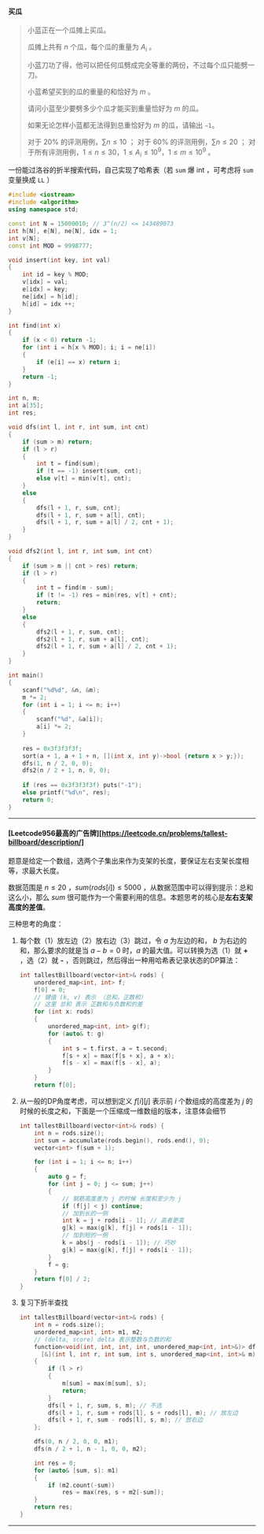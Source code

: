 #### 买瓜

> 小蓝正在一个瓜摊上买瓜。
>
> 瓜摊上共有 $n$ 个瓜，每个瓜的重量为 $A_i$ 。
>
> 小蓝刀功了得，他可以把任何瓜劈成完全等重的两份，不过每个瓜只能劈一刀。
>
> 小蓝希望买到的瓜的重量的和恰好为 $m$ 。
>
> 请问小蓝至少要劈多少个瓜才能买到重量恰好为 $m$ 的瓜。
>
> 如果无论怎样小蓝都无法得到总重恰好为 $m$ 的瓜，请输出 `−1`。
>
> 对于 20% 的评测用例，$∑n≤10$ ；
> 对于 60% 的评测用例，$∑n≤20$ ；
> 对于所有评测用例，$1≤n≤30$，$1≤A_i≤10^9$，$1≤m≤10^9$ 。

一份能过洛谷的折半搜索代码，自己实现了哈希表（若 `sum` 爆 int ，可考虑将 `sum` 变量换成 `LL` ）

```c++
#include <iostream>
#include <algorithm>
using namespace std;

const int N = 15000010; // 3^(n/2) <= 143489073 
int h[N], e[N], ne[N], idx = 1;
int v[N];
const int MOD = 9998777;

void insert(int key, int val)
{
    int id = key % MOD;
    v[idx] = val;
    e[idx] = key;
    ne[idx] = h[id];
    h[id] = idx ++;
}

int find(int x)
{
    if (x < 0) return -1;
    for (int i = h[x % MOD]; i; i = ne[i])
    {
        if (e[i] == x) return i;
    }
    return -1;
}

int n, m;
int a[35];
int res;

void dfs(int l, int r, int sum, int cnt)
{
    if (sum > m) return;
    if (l > r)
    {
        int t = find(sum);
        if (t == -1) insert(sum, cnt);
        else v[t] = min(v[t], cnt);
    }
    else
    {
        dfs(l + 1, r, sum, cnt);
        dfs(l + 1, r, sum + a[l], cnt);
        dfs(l + 1, r, sum + a[l] / 2, cnt + 1);
    }
}

void dfs2(int l, int r, int sum, int cnt)
{
    if (sum > m || cnt > res) return;
    if (l > r)
    {
        int t = find(m - sum);
        if (t != -1) res = min(res, v[t] + cnt);
        return;
    }
    else
    {
        dfs2(l + 1, r, sum, cnt);
        dfs2(l + 1, r, sum + a[l], cnt);
        dfs2(l + 1, r, sum + a[l] / 2, cnt + 1);
    }
}

int main()
{
    scanf("%d%d", &n, &m);
    m *= 2;
    for (int i = 1; i <= n; i++) 
    {
        scanf("%d", &a[i]);
        a[i] *= 2;
    }
    
    res = 0x3f3f3f3f;
    sort(a + 1, a + 1 + n, [](int x, int y)->bool {return x > y;});
    dfs(1, n / 2, 0, 0);
    dfs2(n / 2 + 1, n, 0, 0);
    
    if (res == 0x3f3f3f3f) puts("-1");
    else printf("%d\n", res);
    return 0;
}
```



---

#### [Leetcode956最高的广告牌][https://leetcode.cn/problems/tallest-billboard/description/]

题意是给定一个数组，选两个子集出来作为支架的长度，要保证左右支架长度相等，求最大长度。

数据范围是 $n\leq 20$ ，$sum(rods[i]) \leq 5000$ ，从数据范围中可以得到提示：总和这么小，那么 $sum$ 很可能作为一个需要利用的信息。本题思考的核心是**左右支架高度的差值**。

三种思考的角度：

1. 每个数（1）放左边（2）放右边（3）跳过，令 $a$ 为左边的和， $b$ 为右边的和，那么要求的就是当 $a-b=0$ 时，$a$ 的最大值。可以转换为选（1）就 **+** ，选（2）就 **-** ，否则跳过，然后得出一种用哈希表记录状态的DP算法：

    ```c++
    int tallestBillboard(vector<int>& rods) {
        unordered_map<int, int> f;
        f[0] = 0;
        // 键值 (k, v) 表示 （总和，正数和）
        // 这里 总和 表示 正数和与负数和的差
        for (int x: rods)
        {
            unordered_map<int, int> g(f);
            for (auto& t: g)
            {
                int s = t.first, a = t.second;
                f[s + x] = max(f[s + x], a + x);
                f[s - x] = max(f[s - x], a);
            }
        }
        return f[0];
    ```

2. 从一般的DP角度考虑，可以想到定义 $f[i][j]$ 表示前 $i$ 个数组成的高度差为 $j$ 的时候的长度之和，下面是一个压缩成一维数组的版本，注意体会细节

    ```c++
    int tallestBillboard(vector<int>& rods) {
        int n = rods.size();
        int sum = accumulate(rods.begin(), rods.end(), 0);
        vector<int> f(sum + 1);
    
        for (int i = 1; i <= n; i++)
        {
            auto g = f;
            for (int j = 0; j <= sum; j++)
            {
                // 钢筋高度差为 j 的时候 长度和至少为 j
                if (f[j] < j) continue;
                // 加到长的一侧
                int k = j + rods[i - 1]; // 高者更高
                g[k] = max(g[k], f[j] + rods[i - 1]);
                // 加到短的一侧
                k = abs(j - rods[i - 1]); // 巧妙
                g[k] = max(g[k], f[j] + rods[i - 1]);
            }
            f = g;
        }
        return f[0] / 2;
    }
    ```

3. 复习下折半查找

    ```c++
    int tallestBillboard(vector<int>& rods) {
        int n = rods.size();
        unordered_map<int, int> m1, m2;
        // (delta, score) delta 表示整数与负数的和
        function<void(int, int, int, int, unordered_map<int, int>&)> dfs = 
          [&](int l, int r, int sum, int s, unordered_map<int, int>& m) 
        {
            if (l > r) 
            {
                m[sum] = max(m[sum], s);
                return;
            }
            dfs(l + 1, r, sum, s, m); // 不选
            dfs(l + 1, r, sum + rods[l], s + rods[l], m); // 放左边
            dfs(l + 1, r, sum - rods[l], s, m); // 放右边
        };
    
        dfs(0, n / 2, 0, 0, m1);
        dfs(n / 2 + 1, n - 1, 0, 0, m2);
    
        int res = 0;
        for (auto& [sum, s]: m1)
        {
            if (m2.count(-sum))
                res = max(res, s + m2[-sum]);
        }
        return res;
    }
    ```




---

